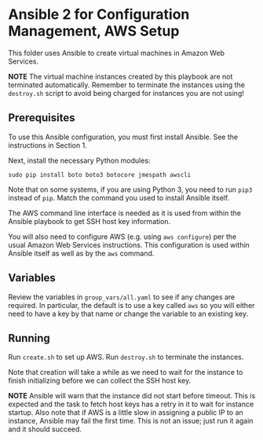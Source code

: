# Ansible 2 for Configuration Management, AWS Setup

This folder uses Ansible to create virtual machines in Amazon Web Services.

**NOTE** The virtual machine instances created by this playbook are not
terminated automatically. Remember to terminate the instances using the
`destroy.sh` script to avoid being charged for instances you are not using!

## Prerequisites

To use this Ansible configuration, you must first install Ansible. See the
instructions in Section 1.

Next, install the necessary Python modules:

```
sudo pip install boto boto3 botocore jmespath awscli
```

Note that on some systems, if you are using Python 3, you need to run `pip3`
instead of `pip`. Match the command you used to install Ansible itself.

The AWS command line interface is needed as it is used from within the Ansible
playbook to get SSH host key information.

You will also need to configure AWS (e.g. using `aws configure`) per the usual
Amazon Web Services instructions. This configuration is used within Ansible
itself as well as by the `aws` command.

## Variables

Review the variables in `group_vars/all.yaml` to see if any changes are
required. In particular, the default is to use a key called `aws` so you will
either need to have a key by that name or change the variable to an existing
key.

## Running

Run `create.sh` to set up AWS. Run `destroy.sh` to terminate the instances.

Note that creation will take a while as we need to wait for the instance to
finish initializing before we can collect the SSH host key.

**NOTE** Ansible will warn that the instance did not start before timeout.
This is expected and the task to fetch host keys has a retry in it to wait
for instance startup. Also note that if AWS is a little slow in assigning 
a public IP to an instance, Ansible may fail the first time. This is not an
issue; just run it again and it should succeed.

